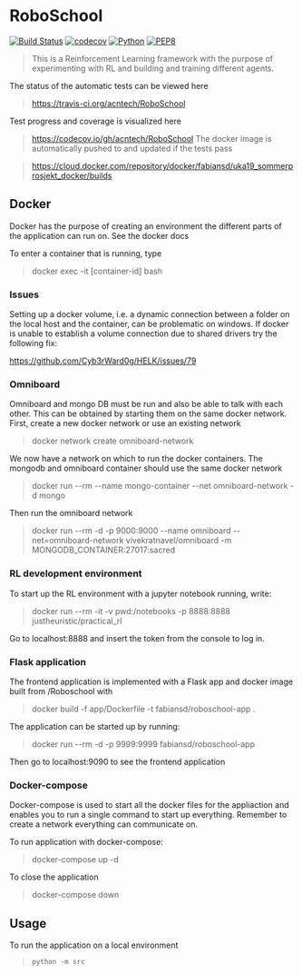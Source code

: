 # RoboSchool

[![Build Status](https://travis-ci.org/acntech/RoboSchool.svg?branch=master)](https://travis-ci.org/acntech/RoboSchool.svg)
[![codecov](https://codecov.io/gh/acntech/RoboSchool/branch/master/graph/badge.svg)](https://codecov.io/gh/acntech/RoboSchool)
[![Python](https://img.shields.io/badge/python-3.6-blue.svg)](https://www.python.org/)
[![PEP8](https://img.shields.io/badge/code%20style-PEP8-brightgreen.svg)](https://www.python.org/dev/peps/pep-0008/)

> This is a Reinforcement Learning framework with the purpose of experimenting with RL and building and training different agents.

The status of the automatic tests can be viewed here

> https://travis-ci.org/acntech/RoboSchool

Test progress and coverage is visualized here

> https://codecov.io/gh/acntech/RoboSchool
The docker image is automatically pushed to and updated if the tests 
pass

> https://cloud.docker.com/repository/docker/fabiansd/uka19_sommerprosjekt_docker/builds

## Docker

Docker has the purpose of creating an environment the different parts of the application can run on. See the docker docs

To enter a container that is running, type

> docker exec -it [container-id] bash

### Issues

Setting up a docker volume, i.e. a dynamic connection between a folder on the local host and the container, can be problematic on windows. If docker is unable to establish a volume connection due to shared drivers try the following fix:

https://github.com/Cyb3rWard0g/HELK/issues/79 

### Omniboard

Omniboard and mongo DB must be run and also be able to talk with each other. This can be obtained by starting them on the same docker network. First, create a new docker network or use an existing network

> docker network create omniboard-network

We now have a network on which to run the docker containers. The mongodb and omniboard container should use the same docker network

> docker run --rm --name mongo-container --net omniboard-network -d mongo

Then run the omniboard network 

> docker run --rm -d -p 9000:9000 --name omniboard --net=omniboard-network vivekratnavel/omniboard -m MONGODB_CONTAINER:27017:sacred

### RL development environment

To start up the RL environment with a jupyter notebook running, write:

> docker run --rm -it -v pwd:/notebooks -p 8888:8888 justheuristic/practical_rl

Go to localhost:8888 and insert the token from the console to log in.



### Flask application

The frontend application is implemented with a Flask app and docker image built from /Roboschool with

> docker build -f app/Dockerfile -t fabiansd/roboschool-app .

The application can be started up by running:

> docker run --rm -d -p 9999:9999 fabiansd/roboschool-app

Then go to localhost:9090 to see the frontend application

### Docker-compose

Docker-compose is used to start all the docker files for the appliaction and enables you to run a single command to start up everything. Remember to create a network everything can communicate on.

To run application with docker-compose:

> docker-compose up -d

To close the application

> docker-compose down


## Usage

To run the application on a local environment

> `python -m src`



